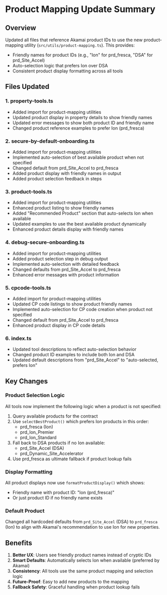 # Product Mapping Update Summary

## Overview
Updated all files that reference Akamai product IDs to use the new product-mapping utility (`src/utils/product-mapping.ts`). This provides:
- Friendly names for product IDs (e.g., "Ion" for prd_fresca, "DSA" for prd_Site_Accel)
- Auto-selection logic that prefers Ion over DSA
- Consistent product display formatting across all tools

## Files Updated

### 1. property-tools.ts
- Added import for product-mapping utilities
- Updated product display in property details to show friendly names
- Updated error messages to show both product ID and friendly name
- Changed product reference examples to prefer Ion (prd_fresca)

### 2. secure-by-default-onboarding.ts
- Added import for product-mapping utilities
- Implemented auto-selection of best available product when not specified
- Changed default from prd_Site_Accel to prd_fresca
- Added product display with friendly names in output
- Added product selection feedback in steps

### 3. product-tools.ts
- Added import for product-mapping utilities
- Enhanced product listing to show friendly names
- Added "Recommended Product" section that auto-selects Ion when available
- Updated examples to use the best available product dynamically
- Enhanced product details display with friendly names

### 4. debug-secure-onboarding.ts
- Added import for product-mapping utilities
- Added product selection step in debug output
- Implemented auto-selection with detailed feedback
- Changed defaults from prd_Site_Accel to prd_fresca
- Enhanced error messages with product information

### 5. cpcode-tools.ts
- Added import for product-mapping utilities
- Updated CP code listings to show product friendly names
- Implemented auto-selection for CP code creation when product not specified
- Changed default from prd_Site_Accel to prd_fresca
- Enhanced product display in CP code details

### 6. index.ts
- Updated tool descriptions to reflect auto-selection behavior
- Changed product ID examples to include both Ion and DSA
- Updated default descriptions from "prd_Site_Accel" to "auto-selected, prefers Ion"

## Key Changes

### Product Selection Logic
All tools now implement the following logic when a product is not specified:
1. Query available products for the contract
2. Use `selectBestProduct()` which prefers Ion products in this order:
   - prd_fresca (Ion)
   - prd_Ion_Premier
   - prd_Ion_Standard
3. Fall back to DSA products if no Ion available:
   - prd_Site_Accel (DSA)
   - prd_Dynamic_Site_Accelerator
4. Use prd_fresca as ultimate fallback if product lookup fails

### Display Formatting
All product displays now use `formatProductDisplay()` which shows:
- Friendly name with product ID: "Ion (prd_fresca)"
- Or just product ID if no friendly name exists

### Default Product
Changed all hardcoded defaults from `prd_Site_Accel` (DSA) to `prd_fresca` (Ion) to align with Akamai's recommendation to use Ion for new properties.

## Benefits
1. **Better UX**: Users see friendly product names instead of cryptic IDs
2. **Smart Defaults**: Automatically selects Ion when available (preferred by Akamai)
3. **Consistency**: All tools use the same product mapping and selection logic
4. **Future-Proof**: Easy to add new products to the mapping
5. **Fallback Safety**: Graceful handling when product lookup fails